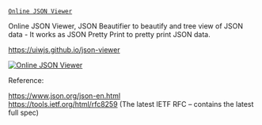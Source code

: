 [`Online JSON Viewer`](https://uiwjs.github.io/json-viewer)

Online JSON Viewer, JSON Beautifier to beautify and tree view of JSON data - It works as JSON Pretty Print to pretty print JSON data.

https://uiwjs.github.io/json-viewer

[![Online JSON Viewer](https://user-images.githubusercontent.com/1680273/149053263-e5fe482f-2cb3-49d8-9b80-c7b893bffd63.png)](https://uiwjs.github.io/json-viewer)

Reference:

https://www.json.org/json-en.html  
https://tools.ietf.org/html/rfc8259 (The latest IETF RFC – contains the latest full spec)